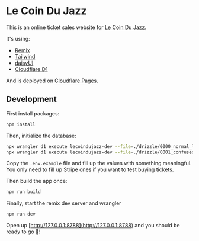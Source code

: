 # Le Coin Du Jazz

This is an online ticket sales website for [Le Coin Du Jazz](https://www.lecoindujazz.com/).

It's using:

- [Remix](https://remix.run/)
- [Tailwind](https://tailwindcss.com/)
- [daisyUI](https://daisyui.com/)
- [Cloudflare D1](https://developers.cloudflare.com/d1/)

And is deployed on [Cloudflare Pages](https://pages.cloudflare.com/).

## Development

First install packages:

```sh
npm install
```

Then, initialize the database:
```sh
npx wrangler d1 execute lecoindujazz-dev --file=./drizzle/0000_normal_lady_deathstrike.sql
npx wrangler d1 execute lecoindujazz-dev --file=./drizzle/0001_confused_green_goblin.sql
```
 
Copy the `.env.example` file and fill up the values with something meaningful. You only need to fill up Stripe ones if you want to test buying tickets.

Then build the app once:
```sh
npm run build
```

Finally, start the remix dev server and wrangler
```sh
npm run dev
```

Open up [http://127.0.0.1:8788](http://127.0.0.1:8788) and you should be ready to go 🥳!
